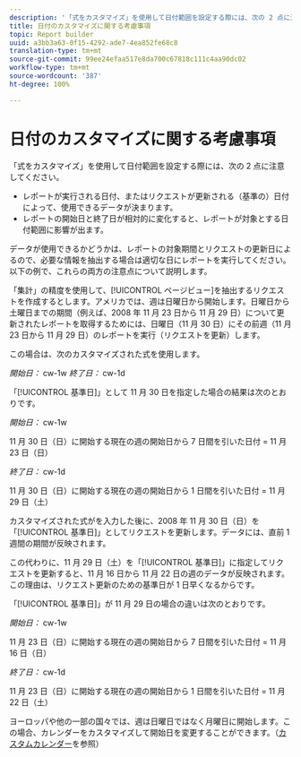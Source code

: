 ```yaml
---
description: '「式をカスタマイズ」を使用して日付範囲を設定する際には、次の 2 点に注意してください。 '
title: 日付のカスタマイズに関する考慮事項
topic: Report builder
uuid: a3bb3a63-0f15-4292-ade7-4ea852fe68c8
translation-type: tm+mt
source-git-commit: 99ee24efaa517e8da700c67818c111c4aa90dc02
workflow-type: tm+mt
source-wordcount: '387'
ht-degree: 100%

---
```



# 日付のカスタマイズに関する考慮事項

「式をカスタマイズ」を使用して日付範囲を設定する際には、次の 2 点に注意してください。

* レポートが実行される日付、またはリクエストが更新される（基準の）日付によって、使用できるデータが決まります。
* レポートの開始日と終了日が相対的に変化すると、レポートが対象とする日付範囲に影響が出ます。

データが使用できるかどうかは、レポートの対象期間とリクエストの更新日によるので、必要な情報を抽出する場合は適切な日にレポートを実行してください。以下の例で、これらの両方の注意点について説明します。

「集計」の精度を使用して、[!UICONTROL ページビュー]を抽出するリクエストを作成するとします。アメリカでは、週は日曜日から開始します。日曜日から土曜日までの期間（例えば、2008 年 11 月 23 日から 11 月 29 日）について更新されたレポートを取得するためには、日曜日（11 月 30 日）にその前週（11 月 23 日から 11 月 29 日）のレポートを実行（リクエストを更新）します。

この場合は、次のカスタマイズされた式を使用します。

*開始日：* cw-1w *終了日：* cw-1d

「[!UICONTROL 基準日]」として 11 月 30 日を指定した場合の結果は次のとおりです。

*開始日：* cw-1w

11 月 30 日（日）に開始する現在の週の開始日から 7 日間を引いた日付 = 11 月 23 日（日）

*終了日：* cw-1d

11 月 30 日（日）に開始する現在の週の開始日から 1 日間を引いた日付 = 11 月 29 日（土）

カスタマイズされた式がを入力した後に、2008 年 11 月 30 日（日）を「[!UICONTROL 基準日]」としてリクエストを更新します。データには、直前 1 週間の期間が反映されます。

この代わりに、11 月 29 日（土）を「[!UICONTROL 基準日]」に指定してリクエストを更新すると、11 月 16 日から 11 月 22 日の週のデータが反映されます。この理由は、リクエスト更新のための基準日が 1 日早くなるからです。

「[!UICONTROL 基準日]」が 11 月 29 日の場合の違いは次のとおりです。

*開始日：* cw-1w

11 月 23 日（日）に開始する現在の週の開始日から 7 日間を引いた日付 = 11 月 16 日（日）

*終了日：* cw-1d

11 月 23 日（日）に開始する現在の週の開始日から 1 日間を引いた日付 = 11 月 22 日（土）

ヨーロッパや他の一部の国々では、週は日曜日ではなく月曜日に開始します。この場合、カレンダーをカスタマイズして開始日を変更することができます。（[カスタムカレンダー](/help/analyze/report-builder/data-requests/configuring-report-dates/custom-calendar.md)を参照）
